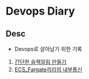 # Devops Diary

## Desc

- Devops로 살아남기 위한 기록

1. [간단한 슬랙알림 만들기](./23_06_14_%EA%B0%84%EB%8B%A8%ED%95%9C_%EC%8A%AC%EB%9E%99%EC%95%8C%EB%A6%BC%EB%A7%8C%EB%93%A4%EA%B8%B0.md)
2. [ECS_Fargate끼리의 내부통신](./23_06_15_ECS_Fargate%EB%81%BC%EB%A6%AC%EC%9D%98_%ED%86%B5%EC%8B%A0.md)
